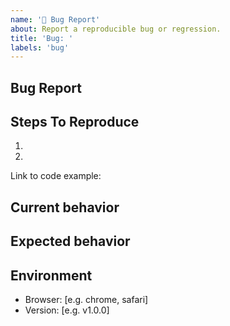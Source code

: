 ```yaml
---
name: '🐛 Bug Report'
about: Report a reproducible bug or regression.
title: 'Bug: '
labels: 'bug'
---
```


## Bug Report

<!--
  Please provide a clear and concise description of what the bug is. Include
  screenshots if needed. Please test using the latest version of the relevant
  <%= locals.name %> packages to make sure your issue has not already been fixed.
-->

## Steps To Reproduce

1.
2.

<!--
  Your bug will get fixed much faster if we can run your code and it doesn't
  have dependencies other than <%= locals.name %>. Issues without reproduction steps or
  code examples may be immediately closed as not actionable.
-->

Link to code example:

<!--
  Please provide a CodeSandbox (https://codesandbox.io/s/new), a link to a
  repository on GitHub, or provide a minimal code example that reproduces the
  problem. You may provide a screenshot of the application if you think it is
  relevant to your bug report. Here are some tips for providing a minimal
  example: https://stackoverflow.com/help/mcve.
-->

## Current behavior

## Expected behavior

## Environment

- Browser: [e.g. chrome, safari]
- Version: [e.g. v1.0.0]
